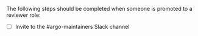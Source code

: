 The following steps should be completed when someone is promoted to a reviewer role:

- [ ] Invite to the #argo-maintainers Slack channel
